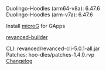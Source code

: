 Duolingo-Hoodles (arm64-v8a): 6.47.6  
Duolingo-Hoodles (arm-v7a): 6.47.6  

Install [microG](https://github.com/ReVanced/GmsCore/releases) for GApps  

[revanced-builder](https://github.com/geologically/revanced-builder)
  
CLI: revanced/revanced-cli-5.0.1-all.jar  
Patches: hoo-dles/patches-1.4.0.rvp  
[Changelog](https://github.com/hoo-dles/revanced-custom-patches/releases/tag/v1.4.0)  

